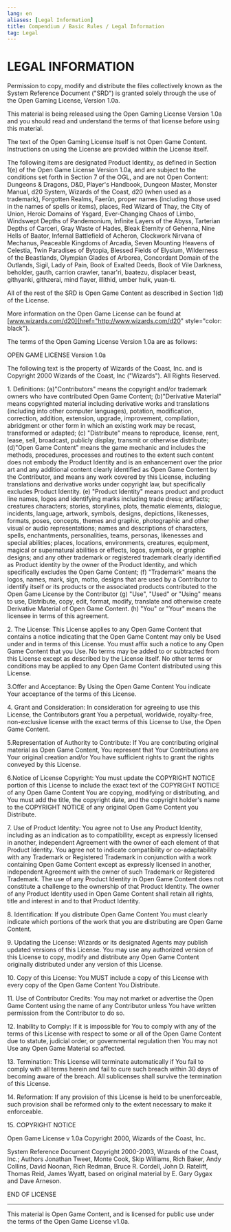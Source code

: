 ```yaml
---
lang: en
aliases: [Legal Information]
title: Compendium / Basic Rules / Legal Information
tag: Legal
---
```


# LEGAL INFORMATION

Permission to copy, modify and distribute the files collectively known
as the System Reference Document ("SRD") is granted solely through the
use of the Open Gaming License, Version 1.0a.

This material is being released using the Open Gaming License Version
1.0a and you should read and understand the terms of that license before
using this material.

The text of the Open Gaming License itself is not Open Game Content.
Instructions on using the License are provided within the License
itself.

The following items are designated Product Identity, as defined in
Section 1(e) of the Open Game License Version 1.0a, and are subject to
the conditions set forth in Section 7 of the OGL, and are not Open
Content: Dungeons & Dragons, D&D, Player's Handbook, Dungeon Master,
Monster Manual, d20 System, Wizards of the Coast, d20 (when used as a
trademark), Forgotten Realms, Faerûn, proper names (including those used
in the names of spells or items), places, Red Wizard of Thay, the City
of Union, Heroic Domains of Ysgard, Ever-Changing Chaos of Limbo,
Windswept Depths of Pandemonium, Infinite Layers of the Abyss, Tarterian
Depths of Carceri, Gray Waste of Hades, Bleak Eternity of Gehenna, Nine
Hells of Baator, Infernal Battlefield of Acheron, Clockwork Nirvana of
Mechanus, Peaceable Kingdoms of Arcadia, Seven Mounting Heavens of
Celestia, Twin Paradises of Bytopia, Blessed Fields of Elysium,
Wilderness of the Beastlands, Olympian Glades of Arborea, Concordant
Domain of the Outlands, Sigil, Lady of Pain, Book of Exalted Deeds, Book
of Vile Darkness, beholder, gauth, carrion crawler, tanar'ri, baatezu,
displacer beast, githyanki, githzerai, mind flayer, illithid, umber
hulk, yuan-ti.

All of the rest of the SRD is Open Game Content as described in Section
1(d) of the License.

More information on the Open Game License can be found at
[www.wizards.com/d20]{href="http://www.wizards.com/d20"
style="color: black"}.

The terms of the Open Gaming License Version 1.0a are as follows:

OPEN GAME LICENSE Version 1.0a

The following text is the property of Wizards of the Coast, Inc. and is
Copyright 2000 Wizards of the Coast, Inc (\"Wizards\"). All Rights
Reserved.

1\. Definitions: (a)\"Contributors\" means the copyright and/or
trademark owners who have contributed Open Game Content; (b)\"Derivative
Material\" means copyrighted material including derivative works and
translations (including into other computer languages), potation,
modification, correction, addition, extension, upgrade, improvement,
compilation, abridgment or other form in which an existing work may be
recast, transformed or adapted; (c) \"Distribute\" means to reproduce,
license, rent, lease, sell, broadcast, publicly display, transmit or
otherwise distribute; (d)\"Open Game Content\" means the game mechanic
and includes the methods, procedures, processes and routines to the
extent such content does not embody the Product Identity and is an
enhancement over the prior art and any additional content clearly
identified as Open Game Content by the Contributor, and means any work
covered by this License, including translations and derivative works
under copyright law, but specifically excludes Product Identity. (e)
\"Product Identity\" means product and product line names, logos and
identifying marks including trade dress; artifacts; creatures
characters; stories, storylines, plots, thematic elements, dialogue,
incidents, language, artwork, symbols, designs, depictions, likenesses,
formats, poses, concepts, themes and graphic, photographic and other
visual or audio representations; names and descriptions of characters,
spells, enchantments, personalities, teams, personas, likenesses and
special abilities; places, locations, environments, creatures,
equipment, magical or supernatural abilities or effects, logos, symbols,
or graphic designs; and any other trademark or registered trademark
clearly identified as Product identity by the owner of the Product
Identity, and which specifically excludes the Open Game Content; (f)
\"Trademark\" means the logos, names, mark, sign, motto, designs that
are used by a Contributor to identify itself or its products or the
associated products contributed to the Open Game License by the
Contributor (g) \"Use\", \"Used\" or \"Using\" means to use, Distribute,
copy, edit, format, modify, translate and otherwise create Derivative
Material of Open Game Content. (h) \"You\" or \"Your\" means the
licensee in terms of this agreement.

2\. The License: This License applies to any Open Game Content that
contains a notice indicating that the Open Game Content may only be Used
under and in terms of this License. You must affix such a notice to any
Open Game Content that you Use. No terms may be added to or subtracted
from this License except as described by the License itself. No other
terms or conditions may be applied to any Open Game Content distributed
using this License.

3.Offer and Acceptance: By Using the Open Game Content You indicate Your
acceptance of the terms of this License.

4\. Grant and Consideration: In consideration for agreeing to use this
License, the Contributors grant You a perpetual, worldwide,
royalty-free, non-exclusive license with the exact terms of this License
to Use, the Open Game Content.

5.Representation of Authority to Contribute: If You are contributing
original material as Open Game Content, You represent that Your
Contributions are Your original creation and/or You have sufficient
rights to grant the rights conveyed by this License.

6.Notice of License Copyright: You must update the COPYRIGHT NOTICE
portion of this License to include the exact text of the COPYRIGHT
NOTICE of any Open Game Content You are copying, modifying or
distributing, and You must add the title, the copyright date, and the
copyright holder\'s name to the COPYRIGHT NOTICE of any original Open
Game Content you Distribute.

7\. Use of Product Identity: You agree not to Use any Product Identity,
including as an indication as to compatibility, except as expressly
licensed in another, independent Agreement with the owner of each
element of that Product Identity. You agree not to indicate
compatibility or co-adaptability with any Trademark or Registered
Trademark in conjunction with a work containing Open Game Content except
as expressly licensed in another, independent Agreement with the owner
of such Trademark or Registered Trademark. The use of any Product
Identity in Open Game Content does not constitute a challenge to the
ownership of that Product Identity. The owner of any Product Identity
used in Open Game Content shall retain all rights, title and interest in
and to that Product Identity.

8\. Identification: If you distribute Open Game Content You must clearly
indicate which portions of the work that you are distributing are Open
Game Content.

9\. Updating the License: Wizards or its designated Agents may publish
updated versions of this License. You may use any authorized version of
this License to copy, modify and distribute any Open Game Content
originally distributed under any version of this License.

10\. Copy of this License: You MUST include a copy of this License with
every copy of the Open Game Content You Distribute.

11\. Use of Contributor Credits: You may not market or advertise the
Open Game Content using the name of any Contributor unless You have
written permission from the Contributor to do so.

12\. Inability to Comply: If it is impossible for You to comply with any
of the terms of this License with respect to some or all of the Open
Game Content due to statute, judicial order, or governmental regulation
then You may not Use any Open Game Material so affected.

13\. Termination: This License will terminate automatically if You fail
to comply with all terms herein and fail to cure such breach within 30
days of becoming aware of the breach. All sublicenses shall survive the
termination of this License.

14\. Reformation: If any provision of this License is held to be
unenforceable, such provision shall be reformed only to the extent
necessary to make it enforceable.

15\. COPYRIGHT NOTICE

Open Game License v 1.0a Copyright 2000, Wizards of the Coast, Inc.

System Reference Document Copyright 2000-2003, Wizards of the Coast,
Inc.; Authors Jonathan Tweet, Monte Cook, Skip Williams, Rich Baker,
Andy Collins, David Noonan, Rich Redman, Bruce R. Cordell, John D.
Rateliff, Thomas Reid, James Wyatt, based on original material by E.
Gary Gygax and Dave Arneson.

END OF LICENSE

---

This material is Open Game Content, and is licensed for public use under
the terms of the Open Game License v1.0a.
